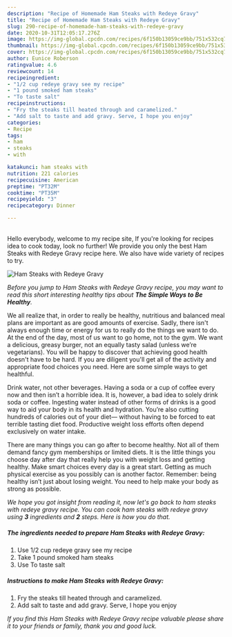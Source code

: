 ```yaml
---
description: "Recipe of Homemade Ham Steaks with Redeye Gravy"
title: "Recipe of Homemade Ham Steaks with Redeye Gravy"
slug: 290-recipe-of-homemade-ham-steaks-with-redeye-gravy
date: 2020-10-31T12:05:17.276Z
image: https://img-global.cpcdn.com/recipes/6f150b13059ce9bb/751x532cq70/ham-steaks-with-redeye-gravy-recipe-main-photo.jpg
thumbnail: https://img-global.cpcdn.com/recipes/6f150b13059ce9bb/751x532cq70/ham-steaks-with-redeye-gravy-recipe-main-photo.jpg
cover: https://img-global.cpcdn.com/recipes/6f150b13059ce9bb/751x532cq70/ham-steaks-with-redeye-gravy-recipe-main-photo.jpg
author: Eunice Roberson
ratingvalue: 4.6
reviewcount: 14
recipeingredient:
- "1/2 cup redeye gravy see my recipe"
- "1 pound smoked ham steaks"
- "To taste salt"
recipeinstructions:
- "Fry the steaks till heated through and caramelized."
- "Add salt to taste and add gravy. Serve, I hope you enjoy"
categories:
- Recipe
tags:
- ham
- steaks
- with

katakunci: ham steaks with 
nutrition: 221 calories
recipecuisine: American
preptime: "PT32M"
cooktime: "PT35M"
recipeyield: "3"
recipecategory: Dinner

---
```

<br>
Hello everybody, welcome to my recipe site, If you're looking for recipes idea to cook today, look no further! We provide you only the best Ham Steaks with Redeye Gravy recipe here. We also have wide variety of recipes to try.
<br>


![Ham Steaks with Redeye Gravy](https://img-global.cpcdn.com/recipes/6f150b13059ce9bb/751x532cq70/ham-steaks-with-redeye-gravy-recipe-main-photo.jpg)

<i>Before you jump to Ham Steaks with Redeye Gravy recipe, you may want to read this short interesting healthy tips about <strong>The Simple Ways to Be Healthy</strong>.</i>

We all realize that, in order to really be healthy, nutritious and balanced meal plans are important as are good amounts of exercise. Sadly, there isn't always enough time or energy for us to really do the things we want to do. At the end of the day, most of us want to go home, not to the gym. We want a delicious, greasy burger, not an equally tasty salad (unless we’re vegetarians). You will be happy to discover that achieving good health doesn't have to be hard. If you are diligent you'll get all of the activity and appropriate food choices you need. Here are some simple ways to get healthful.

Drink water, not other beverages. Having a soda or a cup of coffee every now and then isn’t a horrible idea. It is, however, a bad idea to solely drink soda or coffee. Ingesting water instead of other forms of drinks is a good way to aid your body in its health and hydration. You’re also cutting hundreds of calories out of your diet— without having to be forced to eat terrible tasting diet food. Productive weight loss efforts often depend exclusively on water intake.

There are many things you can go after to become healthy. Not all of them demand fancy gym memberships or limited diets. It is the little things you choose day after day that really help you with weight loss and getting healthy. Make smart choices every day is a great start. Getting as much physical exercise as you possibly can is another factor. Remember: being healthy isn’t just about losing weight. You need to help make your body as strong as possible. 


<i>We hope you got insight from reading it, now let's go back to ham steaks with redeye gravy recipe. You can cook ham steaks with redeye gravy using <strong>3</strong> ingredients and <strong>2</strong> steps. Here is how you do that.
</i>

##### The ingredients needed to prepare Ham Steaks with Redeye Gravy:

1. Use 1/2 cup redeye gravy see my recipe
1. Take 1 pound smoked ham steaks
1. Use To taste salt


##### Instructions to make Ham Steaks with Redeye Gravy:

1. Fry the steaks till heated through and caramelized.
1. Add salt to taste and add gravy. Serve, I hope you enjoy


<i>If you find this Ham Steaks with Redeye Gravy recipe valuable please share it to your friends or family, thank you and good luck.</i>
